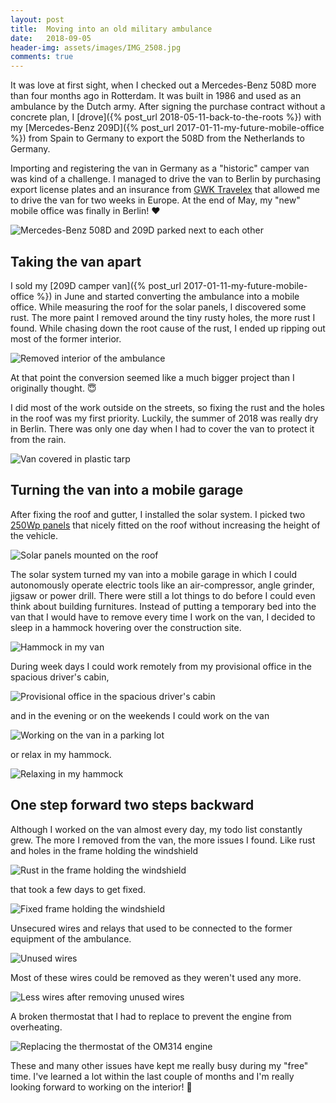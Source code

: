 ```yaml
---
layout: post
title:  Moving into an old military ambulance
date:   2018-09-05
header-img: assets/images/IMG_2508.jpg
comments: true
---
```


It was love at first sight, when I checked out a Mercedes-Benz 508D more than four months ago in Rotterdam. It was built in 1986 and used as an ambulance by the Dutch army. After signing the purchase contract without a concrete plan, I [drove]({% post_url 2018-05-11-back-to-the-roots %}) with my [Mercedes-Benz 209D]({% post_url 2017-01-11-my-future-mobile-office %}) from Spain to Germany to export the 508D from the Netherlands to Germany.

Importing and registering the van in Germany as a "historic" camper van was kind of a challenge. I managed to drive the van to Berlin by purchasing export license plates and an insurance from [GWK Travelex](https://www.gwktravelex.nl/overige-diensten/auto-export) that allowed me to drive the van for two weeks in Europe. At the end of May, my "new" mobile office was finally in Berlin! :heart:

![Mercedes-Benz 508D and 209D parked next to each other](/assets/images/IMG_2508.jpg)

## <span id="taking-the-van-apart">Taking the van apart</span>

I sold my [209D camper van]({% post_url 2017-01-11-my-future-mobile-office %}) in June and started converting the ambulance into a mobile office. While measuring the roof for the solar panels, I discovered some rust. The more paint I removed around the tiny rusty holes, the more rust I found. While chasing down the root cause of the rust, I ended up ripping out most of the former interior.

![Removed interior of the ambulance](/assets/images/IMG_2745.jpg)

At that point the conversion seemed like a much bigger project than I originally thought. :innocent:

I did most of the work outside on the streets, so fixing the rust and the holes in the roof was my first priority. Luckily, the summer of 2018 was really dry in Berlin. There was only one day when I had to cover the van to protect it from the rain.

![Van covered in plastic tarp](/assets/images/IMG_2783.jpg)

## Turning the van into a mobile garage

After fixing the roof and gutter, I installed the solar system. I picked two [250Wp panels](https://www.amazon.de/gp/product/B01GJLZOK4?tag=mumothhoofba-21) that nicely fitted on the roof without increasing the height of the vehicle.

![Solar panels mounted on the roof](/assets/images/IMG_2895.jpg)

The solar system turned my van into a mobile garage in which I could autonomously operate electric tools like an air-compressor, angle grinder, jigsaw or power drill. There were still a lot things to do before I could even think about building furnitures. Instead of putting a temporary bed into the van that I would have to remove every time I work on the van, I decided to sleep in a hammock hovering over the construction site.

![Hammock in my van](/assets/images/IMG_3005.jpg)

During week days I could work remotely from my provisional office in the spacious driver's cabin,

![Provisional office in the spacious driver's cabin](/assets/images/IMG_2997.jpg)

and in the evening or on the weekends I could work on the van

![Working on the van in a parking lot](/assets/images/IMG_3058.jpg)

or relax in my hammock.

![Relaxing in my hammock](/assets/images/IMG_3006.jpg)

## One step forward two steps backward

Although I worked on the van almost every day, my todo list constantly grew. The more I removed from the van, the more issues I found. Like rust and holes in the frame holding the windshield

![Rust in the frame holding the windshield](/assets/images/IMG_2966.jpg)

that took a few days to get fixed.

![Fixed frame holding the windshield](/assets/images/IMG_2985.jpg)

Unsecured wires and relays that used to be connected to the former equipment of the ambulance.

![Unused wires](/assets/images/IMG_2913.jpg)

Most of these wires could be removed as they weren't used any more.

![Less wires after removing unused wires](/assets/images/IMG_2929.jpg)

A broken thermostat that I had to replace to prevent the engine from overheating.

![Replacing the thermostat of the OM314 engine](/assets/images/IMG_3056.jpg)

These and many other issues have kept me really busy during my "free" time. I've learned a lot within the last couple of months and I'm really looking forward to working on the interior! :tada:
